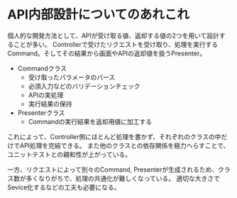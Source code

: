# API内部設計についてのあれこれ

個人的な開発方法として、APIが受け取る値、返却する値の2つを用いて設計することが多い。
Controllerで受けたリクエストを受け取り、処理を実行するCommand。そしてその結果から画面やAPIの返却値を扱うPresenter。


- Commandクラス
  - 受け取ったパラメータのパース
  - 必須入力などのバリデーションチェック
  - APIの実処理
  - 実行結果の保持
- Presenterクラス
  - Commandの実行結果を返却用値に加工する
  
 これによって、Controller側にほとんど処理を書かず、それぞれのクラスの中だけでAPI処理を完結できる。
 また他のクラスとの依存関係を極力へらすことで、ユニットテストとの親和性が上がっている。
 
 
 一方、リクエストによって別々のCommand, Presenterが生成されるため、クラス数が多くなりがちで、処理の共通化が難しくなっている。
適切な大きさでSevice化するなどの工夫も必要になる。

 
  
